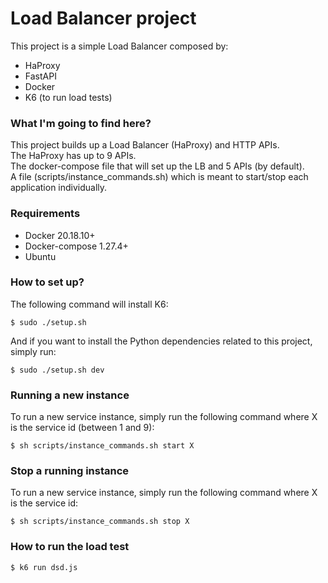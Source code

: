 # Load Balancer project
This project is a simple Load Balancer composed by:
- HaProxy
- FastAPI
- Docker
- K6 (to run load tests)

### What I'm going to find here?
This project builds up a Load Balancer (HaProxy) and HTTP APIs. \
The HaProxy has up to 9 APIs.\
The docker-compose file that will set up the LB and 5 APIs (by default).\
A file (scripts/instance_commands.sh) which is meant to start/stop each application individually.

### Requirements
- Docker 20.18.10+
- Docker-compose 1.27.4+
- Ubuntu

### How to set up?
The following command will install K6:
```shell
$ sudo ./setup.sh
```
And if you want to install the Python dependencies related to this project, simply run:
```shell
$ sudo ./setup.sh dev
```

### Running a new instance
To run a new service instance, simply run the following command where X is the service id (between 1 and 9):
```shell
$ sh scripts/instance_commands.sh start X
```

### Stop a running instance
To run a new service instance, simply run the following command where X is the service id:
```shell
$ sh scripts/instance_commands.sh stop X
```

### How to run the load test
```shell
$ k6 run dsd.js
```